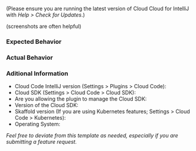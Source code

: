(Please ensure you are running the latest version of Cloud Cloud for IntelliJ with _Help > Check for Updates_.)

(screenshots are often helpful)

### Expected Behavior

### Actual Behavior

### Aditional Information

- Cloud Code IntelliJ version (Settings > Plugins > Cloud Code): 
- Cloud SDK (Settings > Cloud Code > Cloud SDK): 
 - Are you allowing the plugin to manage the Cloud SDK: 
 - Version of the Cloud SDK:
- Skaffold version (If you are using Kubernetes features; Settings > Cloud Code > Kubernetes): 
- Operating System:


_Feel free to deviate from this template as needed, especially if you are submitting a feature request._
